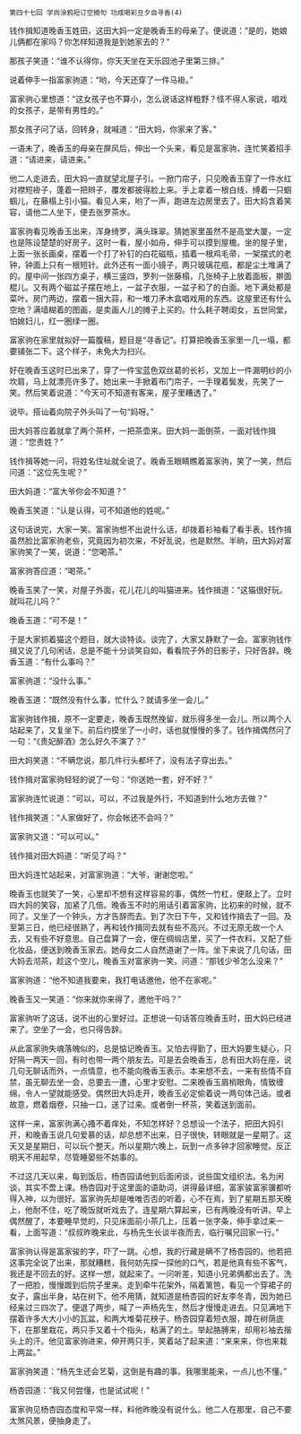     第四十七回 学尚涂鸦短订空摘句 功成喝彩旦夕自寻香(4) 

   钱作揖知道晚香玉姓田，这田大妈一定是晚香玉的母亲了。便说道：“是的，她娘儿俩都在家吗？你怎样知道我是到她家去的？”

   那孩子笑道：“谁不认得你，你天天坐在天乐园池子里第三排。”

   说着伸手一指富家驹道：“哟，今天还穿了一件马褂。”

   富家驹心里想道：“这女孩子也不算小，怎么说话这样粗野？怪不得人家说，唱戏的女孩子，是带有男性的。”

   那女孩子问了话，回转身，就喊道：“田大妈，你家来了客。”

   一语未了，晚香玉的母亲在屏风后，伸出一个头来，看见是富家驹，连忙笑着招手道：“请进来，请进来。”

   他二人走进去，田大妈一直就望北屋子引。一掀门帘子，只见晚香玉穿了一件水红对襟短褂子，蓬着一把辫子，覆发都披得脸上来。手上拿着一根白线，缚着一只蝈蝈儿，在藤榻上引小猫。看见人来，哟了一声，跑进左边房里去了。田大妈含着笑容，请他二人坐下，便去张罗茶水。

   富家驹看见晚香玉出来，浑身绮罗，满头珠翠。猜她家里虽然不是高堂大厦，一定也是陈设楚楚的好房子。这时一看，屋小如舟，伸手可以摸到屋檐。坐的屋子里，上面一张长画桌，摆着一个打了补钉的白花磁瓶，插着一根鸡毛帚，一架摆式的老钟，钟面上只有一根短针。此外还有一面小镜子，两只玻璃花瓶，都是尘土堆满了的。屋中间一张四方桌子，横三竖四，罗列一张藤榻，几张椅子上放着面板，擀面棍儿。又有两个磁盆子摆在地上，一盆子衣服，一盆子和了的白面。地下满处都是菜叶。房门两边，摆着一捆大蒜，和一堆刀矛木盒唱戏用的东西。这屋里还有什么空地？满墙糊着的图画，是卖画人儿的摊子上买的。什么耗子聘闺女，五世同堂，怕媳妇儿，红一圈绿一圈。

   富家驹在家里就拟好一篇腹稿，题目是“寻香记”。打算把晚香玉家里一几一塌，都要铺张二下。这个样子，未免大为扫兴。

   好在晚香玉这时已出来了，穿了一件宝蓝色双丝葛的长衫，又加上一件漏明纱的小坎肩，马上就漂亮许多了。她出来一手掀着布门帘子，一手理着鬓发，先笑了一笑。然后笑着说道：“今天可不知道有客来，屋子里糟透了。”

   说毕。搭讪着向院子外头叫了一句“妈呀。”

   田大妈答应着就拿了两个茶杯，一把茶壶来。田大妈一面倒茶，一面对钱作揖道：“您贵姓？”

   钱作揖等她一问，将姓名住址就全说了。晚香玉眼睛瞧着富家驹，笑了一笑，然后问道：“这位先生呢？”

   田大妈道：“富大爷你会不知道？”

   晚香玉笑道：“认是认得，可不知道他的姓呢。”

   这句话说完，大家一笑。富家驹想不出说什么话，却拨着衫袖看了看手表。钱作揖虽然脸比富家驹老些，究竟因为初次来，不好乱说，也是默然。半晌，田大妈对富家驹笑了一笑，说道：“您喝茶。”

   富家驹答应道：“喝茶。”

   晚香玉笑了一笑，对屋子外面，花儿花儿的叫猫进来。钱作揖道：“这猫很好玩。就叫花儿吗？”

   晚香玉道：“可不是！”

   于是大家抓着猫这个题目，就大谈特谈。谈完了，大家又静默了一会。富家驹钱作揖又说了几句闲话，总是不能十分谈笑自如，看看院子外的日影子，只好告辞。晚香玉道：“有什么事吗？”

   富家驹道：“没什么事。”

   晚香玉道：“既然没有什么事，忙什么？就请多坐一会儿。”

   富家驹钱作揖，原不一定要走，晚香玉既然挽留，就乐得多坐一会儿。所以两个人站起来了，又复坐下。前后约摸坐了一小时，话也就慢慢的多了。钱作揖偶然问了一句：“《贵妃醉酒》怎么好久不演了？”

   田大妈笑道：“不瞒您说，那几件行头都坏了，没有法子穿出去。”

   钱作揖对富家驹轻轻的说了一句：“你送她一套，好不好？”

   富家驹连忙说道：“可以，可以，不过我是外行，不知道到什么地方去做？”

   钱作揖笑道：“人家做好了，你会帐还不会吗？”

   富家驹又道：“可以可以。”

   钱作揖对田大妈道：“听见了吗？”

   田大妈连忙站起来，对富家驹道：“大爷，谢谢您啦。”

   晚香玉也就笑了一笑，心里却不想有这样容易的事，偶然一竹杠，便敲上了。立时四大妈的笑容，加紧了几倍。晚香玉不时的用话引着富家驹，比初来的时候，就不同了。又坐了一个钟头，方才告辞而去。到了次日下午，又和钱作揖去了一回。及至第三日，他已经很熟了，再和钱作揖同去就有些不高兴。不过无原无故一个人去，又有些不好意思。自己盘算了一会，便在绸缎店里，买了一件衣料，又配了些化妆品，便送到晚香玉家去。她母女二人自然道谢了一阵。坐下来说了几句话，田大妈去沏茶，趁这个空儿，晚香玉对富家驹一笑。问道：“那钱少爷怎么没来？”

   富家驹道：“他不知道我要来，我打电话邀他，他不在家呢。”

   晚香玉又一笑道：“你来就你来得了，邀他干吗？”

   富家驹听了这话，说不出的心里好过。正想说一句话答应晚香玉时，田大妈已经进来了。空坐了一会，也只得告辞。

   从此富家驹失魂落魄似的，总是惦记晚香玉。又怕去得勤了，田大妈要生疑心，只好隔一两天一回，有时也带一两个朋友去。可是去会晚香玉，总有田大妈在座，说几句无聊话而外，一点情意，也不能向晚香玉表示。本来想不去，一来有些情不自禁，虽无聊去坐一会，总要去一遭，心里才安慰。二来晚香玉眉梢眼角，情致缠绵，令人一望就能感受。偶然田大妈走开，晚香玉必定偷着说一两句体己话。或者故意，燃着烟卷，只抽一口，送了过来。或者倒一杯茶，笑着送到面前。

   这样一来，富家驹满心搔不着痒处，不知怎样好？总想设一个法子，把田大妈引开，和晚香玉说几句爱慕的话，却总想不出来，日子很快，转眼就是一星期了。这天又是星期日，可以玩个整天。所以星期六晚上，玩到一点多钟才回家睡觉。反正明天不用起早，尽管睡晏些不妨事的。

   不过这几天以来，每到饭后，杨杏园请他到后面闲谈，说些国文组织法。名为闲谈，其实不啻上课。杨杏园对于这里面的语助词，讲得最详细，富家骏富家骥都听得入神，以为很好。富家驹先却是唯唯否否的听着，心不在焉，到了星期五那天晚上，他耐不住，吃了晚饭就听戏去了。连星期六算起来，已有两晚没有听讲。早上偶然醒了，本要睡早觉的，只见床面前小茶几上，压着一张字条，伸手拿过来一看，上面写道：“叔叔昨晚来此，与杨先生长谈半夜而去，临行嘱兄回家一行。”

   富家驹认得是富家骏的字，吓了一跳。心想，我的行藏是瞒不了杨杏园的。他若把这事完全说了出来，那就糟糕，我何妨先探一探他的口气，若是他真有些不客气，我还是不回去的好。这样一想，就起来了。一问听差，知道小兄弟俩都出去了。洗了一把脸，慢慢踱到后院子里来。走到牵牛花架外，隔着篱笆，看见一个穿裙子的女子，露出半身，站在树下。他不用猜，就知道是杨杏园的好友李冬青，因为她已经来过三四次了。便退了两步，喊了一声杨先生，然后才慢慢走进去。只见满地下摆着许多大大小小的瓦盆，和两大堆菊花秧子。杨杏园穿着短衣服，蹲在树荫底下，在那里栽花，两只手又着十个指头，粘满了的土。举起胳膊来，却用衫袖去揩头上的汗。他见富家驹进来，伸开两只手，笑着站了起来道：“来来来，你也来栽上两盆。”

   富家驹笑道：“杨先生还会艺菊，这倒是有趣的事。我哪里能来，一点儿也不懂。”

   杨杏园道：“我又何尝懂，也是试试呢！”

   富家驹见杨杏园态度和平常一样，料他昨晚没有说什么。他二人在那里，自己不要太煞风景，便抽身走了。

